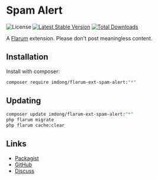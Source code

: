 # Spam Alert

![License](https://img.shields.io/badge/license-GPL-2.0-blue.svg) [![Latest Stable Version](https://img.shields.io/packagist/v/imdong/flarum-ext-spam-alert.svg)](https://packagist.org/packages/imdong/flarum-ext-spam-alert) [![Total Downloads](https://img.shields.io/packagist/dt/imdong/flarum-ext-spam-alert.svg)](https://packagist.org/packages/imdong/flarum-ext-spam-alert)

A [Flarum](http://flarum.org) extension. Please don&#39;t post meaningless content.

## Installation

Install with composer:

```sh
composer require imdong/flarum-ext-spam-alert:"*"
```

## Updating

```sh
composer update imdong/flarum-ext-spam-alert:"*"
php flarum migrate
php flarum cache:clear
```

## Links

- [Packagist](https://packagist.org/packages/imdong/flarum-ext-spam-alert)
- [GitHub](https://github.com/imdong/flarum-ext-spam-alert)
- [Discuss](https://discuss.flarum.org/d/PUT_DISCUSS_SLUG_HERE)
